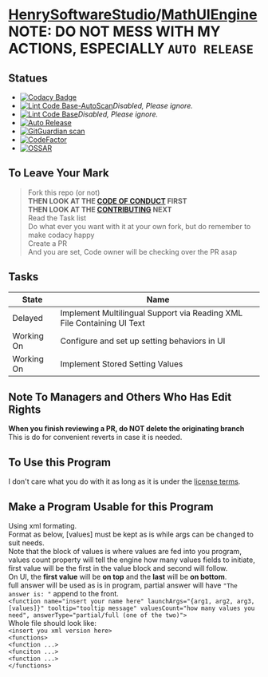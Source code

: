 # [HenrySoftwareStudio](https://henrysoftwarestudio.github.io/)/[MathUIEngine](https://github.com/HenrySoftwareStudio/MathUIEngine)<br> NOTE: DO NOT MESS WITH MY ACTIONS, **ESPECIALLY `AUTO RELEASE`**
## Statues
- [![Codacy Badge](https://app.codacy.com/project/badge/Grade/0fc8cfdbe3dc4b7e8af30bb560185487)](https://www.codacy.com/gh/HenrySoftwareStudio/MathUIEngine/dashboard?utm_source=github.com&amp;utm_medium=referral&amp;utm_content=HenrySoftwareStudio/MathUIEngine&amp;utm_campaign=Badge_Grade)
- [![Lint Code Base-AutoScan](https://github.com/HenrySoftwareStudio/MathUIEngine/actions/workflows/QATool-AutoScan.yml/badge.svg)](https://github.com/HenrySoftwareStudio/MathUIEngine/actions/workflows/QATool-AutoScan.yml)*Disabled, Please ignore.*
- [![Lint Code Base](https://github.com/HenrySoftwareStudio/MathUIEngine/actions/workflows/QATool-FullScan.yml/badge.svg)](https://github.com/HenrySoftwareStudio/MathUIEngine/actions/workflows/QATool-FullScan.yml)*Disabled, Please ignore.*
- [![Auto Release](https://github.com/HenrySoftwareStudio/MathUIEngine/actions/workflows/autoRelease.yml/badge.svg)](https://github.com/HenrySoftwareStudio/MathUIEngine/actions/workflows/autoRelease.yml)
- [![GitGuardian scan](https://github.com/HenrySoftwareStudio/MathUIEngine/actions/workflows/GitGuardian%20Scan.yml/badge.svg)](https://github.com/HenrySoftwareStudio/MathUIEngine/actions/workflows/GitGuardian%20Scan.yml)
- [![CodeFactor](https://www.codefactor.io/repository/github/henrysoftwarestudio/mathuiengine/badge)](https://www.codefactor.io/repository/github/henrysoftwarestudio/mathuiengine)
- [![OSSAR](https://github.com/HenrySoftwareStudio/MathUIEngine/actions/workflows/ossar-analysis.yml/badge.svg)](https://github.com/HenrySoftwareStudio/MathUIEngine/actions/workflows/ossar-analysis.yml)

## To Leave Your Mark
> Fork this repo (or not)\
> **THEN LOOK AT THE [CODE OF CONDUCT](https://github.com/HenrySoftwareStudio/MathUIEngine/blob/main/CODE_OF_CONDUCT.md) FIRST**\
> **THEN LOOK AT THE [CONTRIBUTING](https://github.com/HenrySoftwareStudio/MathUIEngine/blob/main/CONTRIBUTING.md) NEXT**\
> Read the Task list\
> Do what ever you want with it at your own fork, but do remember to make codacy happy\
> Create a PR\
> And you are set, Code owner will be checking over the PR asap

## Tasks
| State | Name |
| --- | --- |
| Delayed | Implement Multilingual Support via Reading XML File Containing UI Text |
| Working On | Configure and set up setting behaviors in UI |
| Working On | Implement Stored Setting Values |

## Note To Managers and Others Who Has Edit Rights
**When you finish reviewing a PR, do NOT delete the originating branch**\
This is do for convenient reverts in case it is needed.

## To Use this Program
I don't care what you do with it as long as it is under the [license terms](https://github.com/HenrySoftwareStudio/MathUIEngine/blob/main/LICENSE.txt).

## Make a Program Usable for this Program
Using xml formating.\
Format as below, [values] must be kept as is while args can be changed to suit needs.\
Note that the block of values is where values are fed into you program, values count property will tell the engine how many values fields to initiate, first value will be the first in the value block and second will follow.\
On UI, the **first value** will be **on top** and the **last** will be **on bottom**.\
full answer will be used as is in program, partial answer will have `"The answer is: "` append to the front.\
`<function name="insert your name here" launchArgs="{arg1, arg2, arg3, [values]}" tooltip="tooltip message" valuesCount="how many values you need", answerType="partial/full (one of the two)">`\
Whole file should look like:\
`<insert you xml version here>`\
`<functions>`\
`<function ...>`\
`<funciton ...>`\
`<function ...>`\
`</functions>`
